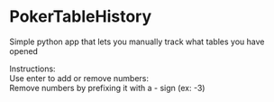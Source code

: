 # PokerTableHistory
Simple python app that lets you manually track what tables you have opened

Instructions:<br>
Use enter to add or remove numbers:<br>
Remove numbers by prefixing it with a - sign (ex: -3)
